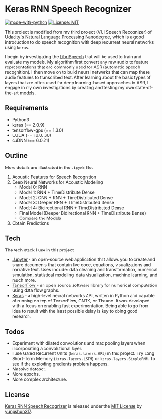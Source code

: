 # Keras RNN Speech Recognizer

[![made-with-python](https://img.shields.io/badge/Made%20with-Python-1f425f.svg)](https://www.python.org/) [![License: MIT](https://img.shields.io/badge/License-MIT-yellow.svg)](https://opensource.org/licenses/MIT)

This project is modified from my third project (VUI Speech Recognizer) of [Udacity's Natural Language Processing Nanodegree](https://www.udacity.com/course/natural-language-processing-nanodegree--nd892), which is a good introduction to do speech recognition with deep recurrent neural networks using `keras`.

I begin by investigating the [LibriSpeech](http://www.danielpovey.com/files/2015_icassp_librispeech.pdf) that will be used to train and evaluate my models. My algorithm first convert any raw audio to feature representations that are commonly used for ASR (automatic speech recognition). I then move on to build neural networks that can map these audio features to transcribed text. After learning about the basic types of layers that are often used for deep learning-based approaches to ASR, I engage in my own investigations by creating and testing my own state-of-the-art models.

## Requirements
* Python3
* keras (== 2.0.9)
* tensorflow-gpu (== 1.3.0)
* CUDA (== 10.0.130)
* cuDNN (== 6.0.21)

## Outline
More details are illustrated in the `.ipynb` file.
1. Acoustic Features for Speech Recognition
2. Deep Neural Networks for Acoustic Modeling
   * Model 0: RNN
   * Model 1: RNN + TimeDistribute Dense
   * Model 2: CNN + RNN + TimeDistributed Dense
   * Model 3: Deeper RNN + TImeDistributed Dense
   * Model 4: Bidirectional RNN + TimeDistributed Dense
   * Final Model (Deeper Bidirectional RNN + TimeDistribute Dense)
   * Compare the Models
3. Obtain Predictions

## Tech
The tech stack I use in this project:
* [Jupyter](http://jupyter.org/) - an open-source web application that allows you to create and share documents that contain live code, equations, visualizations and narrative text. Uses include: data cleaning and transformation, numerical simulation, statistical modeling, data visualization, machine learning, and much more.
* [TensorFlow](https://www.tensorflow.org/) - an open source software library for numerical computation using data flow graphs.
* [Keras](https://keras.io/) - a high-level neural networks API, written in Python and capable of running on top of TensorFlow, CNTK, or Theano. It was developed with a focus on enabling fast experimentation. Being able to go from idea to result with the least possible delay is key to doing good research. 

## Todos
 - Experiment with dilated convolutions and max pooling layers when incorporating a convolutional layer.
 - I use Gated Recurrent Units (`keras.layers.GRU`) in this project. Try Long Short-Term Memory (`keras.layers.LSTM`) or `keras.layers.SimpleRNN`. To see if the exploding gradients problem happens.
 - Massive dataset.
 - More epochs.
 - More complex architecture.

## License
[Keras RNN Speech Recognizer](https://github.com/yungshun317/keras-rnn-speech-recognizer) is released under the [MIT License](https://opensource.org/licenses/MIT) by [yungshun317](https://github.com/yungshun317).
